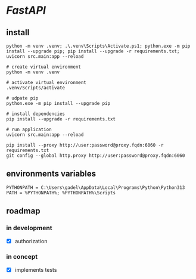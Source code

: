 # _FastAPI_

## install
```
python -m venv .venv; .\.venv\Scripts\Activate.ps1; python.exe -m pip install --upgrade pip; pip install --upgrade -r requirements.txt; uvicorn src.main:app --reload
```
```
# create virtual environment
python -m venv .venv

# activate virtual environment
.venv/Scripts/activate

# udpate pip
python.exe -m pip install --upgrade pip

# install dependencies
pip install --upgrade -r requirements.txt

# run application
uvicorn src.main:app --reload

pip install --proxy http://user:password@proxy.fqdn:6060 -r requirements.txt
git config --global http.proxy http://user:password@proxy.fqdn:6060
```
## environments variables
```
PYTHONPATH = C:\Users\gadel\AppData\Local\Programs\Python\Python313
PATH = %PYTHONPATH%; %PYTHONPATH%\Scripts
```

## roadmap
### in development
- [x] authorization

### in concept
- [x] implements tests